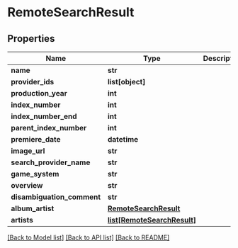 # RemoteSearchResult

## Properties
Name | Type | Description | Notes
------------ | ------------- | ------------- | -------------
**name** | **str** |  | [optional] 
**provider_ids** | **list[object]** |  | [optional] 
**production_year** | **int** |  | [optional] 
**index_number** | **int** |  | [optional] 
**index_number_end** | **int** |  | [optional] 
**parent_index_number** | **int** |  | [optional] 
**premiere_date** | **datetime** |  | [optional] 
**image_url** | **str** |  | [optional] 
**search_provider_name** | **str** |  | [optional] 
**game_system** | **str** |  | [optional] 
**overview** | **str** |  | [optional] 
**disambiguation_comment** | **str** |  | [optional] 
**album_artist** | [**RemoteSearchResult**](RemoteSearchResult.md) |  | [optional] 
**artists** | [**list[RemoteSearchResult]**](RemoteSearchResult.md) |  | [optional] 

[[Back to Model list]](../README.md#documentation-for-models) [[Back to API list]](../README.md#documentation-for-api-endpoints) [[Back to README]](../README.md)

